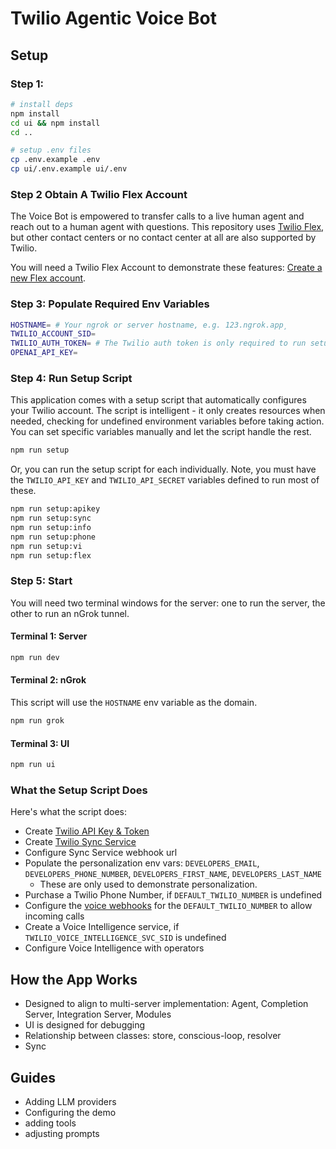 # Twilio Agentic Voice Bot

## Setup

### Step 1:

```bash
# install deps
npm install
cd ui && npm install
cd ..

# setup .env files
cp .env.example .env
cp ui/.env.example ui/.env
```

### Step 2 Obtain A Twilio Flex Account

The Voice Bot is empowered to transfer calls to a live human agent and reach out to a human agent with questions. This repository uses [Twilio Flex](https://www.twilio.com/en-us/flex), but other contact centers or no contact center at all are also supported by Twilio.

You will need a Twilio Flex Account to demonstrate these features: [Create a new Flex account](https://www.twilio.com/console/projects/create?g=/console/flex/setup).

### Step 3: Populate Required Env Variables

```bash
HOSTNAME= # Your ngrok or server hostname, e.g. 123.ngrok.app¸
TWILIO_ACCOUNT_SID=
TWILIO_AUTH_TOKEN= # The Twilio auth token is only required to run setup script and it's only used to generate TWILIO_API_KEY & TWILIO_API_SECRET. If you provide the key/secret, then the auth token is is not required.
OPENAI_API_KEY=
```

### Step 4: Run Setup Script

This application comes with a setup script that automatically configures your Twilio account. The script is intelligent - it only creates resources when needed, checking for undefined environment variables before taking action. You can set specific variables manually and let the script handle the rest.

```bash
npm run setup
```

Or, you can run the setup script for each individually. Note, you must have the `TWILIO_API_KEY` and `TWILIO_API_SECRET` variables defined to run most of these.

```bash
npm run setup:apikey
npm run setup:sync
npm run setup:info
npm run setup:phone
npm run setup:vi
npm run setup:flex
```

### Step 5: Start

You will need two terminal windows for the server: one to run the server, the other to run an nGrok tunnel.

#### Terminal 1: Server

```bash
npm run dev
```

#### Terminal 2: nGrok

This script will use the `HOSTNAME` env variable as the domain.

```bash
npm run grok
```

#### Terminal 3: UI

```bash
npm run ui
```

### What the Setup Script Does

Here's what the script does:

- Create [Twilio API Key & Token](https://www.twilio.com/docs/iam/api-keys)
- Create [Twilio Sync Service](https://www.twilio.com/docs/sync)
- Configure Sync Service webhook url
- Populate the personalization env vars: `DEVELOPERS_EMAIL`, `DEVELOPERS_PHONE_NUMBER`, `DEVELOPERS_FIRST_NAME`, `DEVELOPERS_LAST_NAME`
  - These are only used to demonstrate personalization.
- Purchase a Twilio Phone Number, if `DEFAULT_TWILIO_NUMBER` is undefined
- Configure the [voice webhooks](https://www.twilio.com/docs/usage/webhooks/voice-webhooks) for the `DEFAULT_TWILIO_NUMBER` to allow incoming calls
- Create a Voice Intelligence service, if `TWILIO_VOICE_INTELLIGENCE_SVC_SID` is undefined
- Configure Voice Intelligence with operators

## How the App Works

- Designed to align to multi-server implementation: Agent, Completion Server, Integration Server, Modules
- UI is designed for debugging
- Relationship between classes: store, conscious-loop, resolver
- Sync

## Guides

- Adding LLM providers
- Configuring the demo
- adding tools
- adjusting prompts
